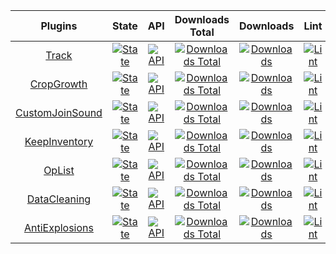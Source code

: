 | Plugins | State | API | Downloads Total | Downloads | Lint |
| :-----: | :---: | :-: | :-------------: | :-------: | :--: |
| [Track](https://github.com/nhanaz-pm-pl/Track) | [![State](https://poggit.pmmp.io/shield.state/Track)](https://poggit.pmmp.io/p/Track) | [![API](https://poggit.pmmp.io/shield.api/Track)](https://poggit.pmmp.io/p/Track) | [![Downloads Total](https://poggit.pmmp.io/shield.dl.total/Track)](https://poggit.pmmp.io/p/Track) | [![Downloads](https://poggit.pmmp.io/shield.dl/Track)](https://poggit.pmmp.io/p/Track) | [![Lint](https://poggit.pmmp.io/ci.shield/nhanaz-pm-pl/Track/Track)](https://poggit.pmmp.io/ci/nhanaz-pm-pl/Track/Track)|
| [CropGrowth](https://github.com/nhanaz-pm-pl/CropGrowth) | [![State](https://poggit.pmmp.io/shield.state/CropGrowth)](https://poggit.pmmp.io/p/CropGrowth) | [![API](https://poggit.pmmp.io/shield.api/CropGrowth)](https://poggit.pmmp.io/p/CropGrowth) | [![Downloads Total](https://poggit.pmmp.io/shield.dl.total/CropGrowth)](https://poggit.pmmp.io/p/CropGrowth) | [![Downloads](https://poggit.pmmp.io/shield.dl/CropGrowth)](https://poggit.pmmp.io/p/CropGrowth) | [![Lint](https://poggit.pmmp.io/ci.shield/nhanaz-pm-pl/CropGrowth/CropGrowth)](https://poggit.pmmp.io/ci/nhanaz-pm-pl/CropGrowth/CropGrowth)|
| [CustomJoinSound](https://github.com/nhanaz-pm-pl/CustomJoinSound) | [![State](https://poggit.pmmp.io/shield.state/CustomJoinSound)](https://poggit.pmmp.io/p/CustomJoinSound) | [![API](https://poggit.pmmp.io/shield.api/CustomJoinSound)](https://poggit.pmmp.io/p/CustomJoinSound) | [![Downloads Total](https://poggit.pmmp.io/shield.dl.total/CustomJoinSound)](https://poggit.pmmp.io/p/CustomJoinSound) | [![Downloads](https://poggit.pmmp.io/shield.dl/CustomJoinSound)](https://poggit.pmmp.io/p/CustomJoinSound) | [![Lint](https://poggit.pmmp.io/ci.shield/nhanaz-pm-pl/CustomJoinSound/CustomJoinSound)](https://poggit.pmmp.io/ci/nhanaz-pm-pl/CustomJoinSound/CustomJoinSound)|
| [KeepInventory](https://github.com/nhanaz-pm-pl/KeepInventory) | [![State](https://poggit.pmmp.io/shield.state/KeepInventory)](https://poggit.pmmp.io/p/KeepInventory) | [![API](https://poggit.pmmp.io/shield.api/KeepInventory)](https://poggit.pmmp.io/p/KeepInventory) | [![Downloads Total](https://poggit.pmmp.io/shield.dl.total/KeepInventory)](https://poggit.pmmp.io/p/KeepInventory) | [![Downloads](https://poggit.pmmp.io/shield.dl/KeepInventory)](https://poggit.pmmp.io/p/KeepInventory) | [![Lint](https://poggit.pmmp.io/ci.shield/nhanaz-pm-pl/KeepInventory/KeepInventory)](https://poggit.pmmp.io/ci/nhanaz-pm-pl/KeepInventory/KeepInventory)|
| [OpList](https://github.com/nhanaz-pm-pl/OpList) | [![State](https://poggit.pmmp.io/shield.state/OpList)](https://poggit.pmmp.io/p/OpList) | [![API](https://poggit.pmmp.io/shield.api/OpList)](https://poggit.pmmp.io/p/OpList) | [![Downloads Total](https://poggit.pmmp.io/shield.dl.total/OpList)](https://poggit.pmmp.io/p/OpList) | [![Downloads](https://poggit.pmmp.io/shield.dl/OpList)](https://poggit.pmmp.io/p/OpList) | [![Lint](https://poggit.pmmp.io/ci.shield/nhanaz-pm-pl/OpList/OpList)](https://poggit.pmmp.io/ci/nhanaz-pm-pl/OpList/OpList)|
| [DataCleaning](https://github.com/nhanaz-pm-pl/DataCleaning) | [![State](https://poggit.pmmp.io/shield.state/DataCleaning)](https://poggit.pmmp.io/p/DataCleaning) | [![API](https://poggit.pmmp.io/shield.api/DataCleaning)](https://poggit.pmmp.io/p/DataCleaning) | [![Downloads Total](https://poggit.pmmp.io/shield.dl.total/DataCleaning)](https://poggit.pmmp.io/p/DataCleaning) | [![Downloads](https://poggit.pmmp.io/shield.dl/DataCleaning)](https://poggit.pmmp.io/p/DataCleaning) | [![Lint](https://poggit.pmmp.io/ci.shield/nhanaz-pm-pl/DataCleaning/DataCleaning)](https://poggit.pmmp.io/ci/nhanaz-pm-pl/DataCleaning/DataCleaning)|
| [AntiExplosions](https://github.com/nhanaz-pm-pl/AntiExplosions) | [![State](https://poggit.pmmp.io/shield.state/AntiExplosions)](https://poggit.pmmp.io/p/AntiExplosions) | [![API](https://poggit.pmmp.io/shield.api/AntiExplosions)](https://poggit.pmmp.io/p/AntiExplosions) | [![Downloads Total](https://poggit.pmmp.io/shield.dl.total/AntiExplosions)](https://poggit.pmmp.io/p/AntiExplosions) | [![Downloads](https://poggit.pmmp.io/shield.dl/AntiExplosions)](https://poggit.pmmp.io/p/AntiExplosions) | [![Lint](https://poggit.pmmp.io/ci.shield/nhanaz-pm-pl/AntiExplosions/AntiExplosions)](https://poggit.pmmp.io/ci/nhanaz-pm-pl/AntiExplosions/AntiExplosions)|
